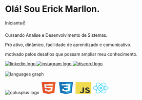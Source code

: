 <h1 align="left">Olá! Sou Erick Marllon.</h1>

<p align="left">Iniciante✌️<br><br>Cursando Analise e Desenvolvimento de Sistemas.<br></p>
<p alingn="left">Pró ativo, dinâmico, facilidade de aprendizado e comunicativo.<br><p> 
<p alingn="left">motivado pelos desafios que possam ampliar meu conhecimento.<br><p> 
<div align="left">
  <a href="https://www.instagram.com/e.marllon_/" target="_blank">
    <img src="https://img.shields.io/static/v1?message=LinkedIn&logo=linkedin&label=&color=0077B5&logoColor=white&labelColor=&style=for-the-badge" height="28" alt="linkedin logo"  />
  </a>
  <a href="https://www.instagram.com/e.marllon_/" target="_blank">
    <img src="https://img.shields.io/static/v1?message=Instagram&logo=instagram&label=&color=E4405F&logoColor=white&labelColor=&style=for-the-badge" height="28" alt="instagram logo"  />
  </a>
  <a href="https://discord.com/channels/@E.Marllon" target="_blank">
    <img src="https://img.shields.io/static/v1?message=Discord&logo=discord&label=&color=7289DA&logoColor=white&labelColor=&style=for-the-badge" height="28" alt="discord logo"  />
  </a>
</div>

<br>

<div align="left">
  
  <img src="https://github-readme-stats.vercel.app/api/top-langs?locale=en&hide_title=false&layout=compact&card_width=320&langs_count=5&theme=github_dark&hide_border=false&username=ErickMarllon" height="150" alt="languages graph"  />
</div>

<br>

<div align="left">
  <img src="https://github.com/devicons/devicon/blob/v2.15.1icons/cplusplus/cplusplus-original.svg" height="40" width="53" alt="cplusplus logo"  />
  <img src="https://github.com/devicons/devicon/blob/v2.15.1/icons/html5/html5-original.svg" height="40" width="53" alt="html5 logo"  />
   <img src="https://github.com/devicons/devicon/blob/v2.15.1/icons/css3/css3-original.svg" height="40" width="53" alt="css3 logo"  />
  <img src="https://github.com/devicons/devicon/blob/v2.15.1/icons/javascript/javascript-original.svg" height="40" width="53" alt="javascript logo"  />
   <img src="https://github.com/devicons/devicon/blob/v2.15.1/icons/react/react-original.svg" height="40" width="53" alt="react logo"  />
</div>

